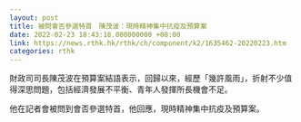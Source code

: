 ```yaml
---
layout: post
title: 被問會否參選特首　陳茂波：現時精神集中抗疫及預算案
date: 2022-02-23 18:43:18.000000000 +08:00
link: https://news.rthk.hk/rthk/ch/component/k2/1635462-20220223.htm
categories: rthk
---
```


財政司司長陳茂波在預算案結語表示，回歸以來，經歷「幾許風雨」，折射不少值得深思問題，包括經濟發展不平衡、青年人發揮所長機會不足。

他在記者會被問到會否參選特首，他回應，現時精神集中抗疫及預算案。

